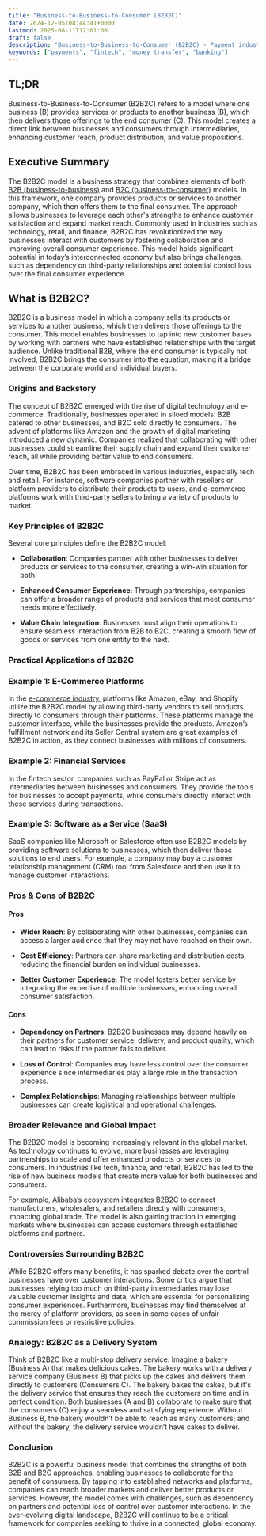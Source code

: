 ```yaml
---
title: "Business-to-Business-to-Consumer (B2B2C)"
date: 2024-12-05T08:44:41+0000
lastmod: 2025-08-11T12:01:00
draft: false
description: "Business-to-Business-to-Consumer (B2B2C) - Payment industry knowledge and insights"
keywords: ["payments", "fintech", "money transfer", "banking"]
---
```


## TL;DR

Business-to-Business-to-Consumer (B2B2C) refers to a model where one business (B) provides services or products to another business (B), which then delivers those offerings to the end consumer (C). This model creates a direct link between businesses and consumers through intermediaries, enhancing customer reach, product distribution, and value propositions.

## Executive Summary

The B2B2C model is a business strategy that combines elements of both [B2B (business-to-business)](https://faisalkhanllc.xyz/resources/payments-wiki/b/business-to-business-b2b/) and [B2C (business-to-consumer)](https://faisalkhanllc.xyz/resources/payments-wiki/b/business-to-consumer-b2c/) models. In this framework, one company provides products or services to another company, which then offers them to the final consumer. The approach allows businesses to leverage each other's strengths to enhance customer satisfaction and expand market reach. Commonly used in industries such as technology, retail, and finance, B2B2C has revolutionized the way businesses interact with customers by fostering collaboration and improving overall consumer experience. This model holds significant potential in today’s interconnected economy but also brings challenges, such as dependency on third-party relationships and potential control loss over the final consumer experience.

## What is B2B2C?

B2B2C is a business model in which a company sells its products or services to another business, which then delivers those offerings to the consumer. This model enables businesses to tap into new customer bases by working with partners who have established relationships with the target audience. Unlike traditional B2B, where the end consumer is typically not involved, B2B2C brings the consumer into the equation, making it a bridge between the corporate world and individual buyers.

### Origins and Backstory

The concept of B2B2C emerged with the rise of digital technology and e-commerce. Traditionally, businesses operated in siloed models: B2B catered to other businesses, and B2C sold directly to consumers. The advent of platforms like Amazon and the growth of digital marketing introduced a new dynamic. Companies realized that collaborating with other businesses could streamline their supply chain and expand their customer reach, all while providing better value to end consumers.

Over time, B2B2C has been embraced in various industries, especially tech and retail. For instance, software companies partner with resellers or platform providers to distribute their products to users, and e-commerce platforms work with third-party sellers to bring a variety of products to market.

### Key Principles of B2B2C

Several core principles define the B2B2C model:

- **Collaboration**: Companies partner with other businesses to deliver products or services to the consumer, creating a win-win situation for both.

- **Enhanced Consumer Experience**: Through partnerships, companies can offer a broader range of products and services that meet consumer needs more effectively.

- **Value Chain Integration**: Businesses must align their operations to ensure seamless interaction from B2B to B2C, creating a smooth flow of goods or services from one entity to the next.

### Practical Applications of B2B2C

### Example 1: E-Commerce Platforms

In the [e-commerce industry](https://faisalkhanllc.xyz/resources/payments-wiki/e/e-commerce/), platforms like Amazon, eBay, and Shopify utilize the B2B2C model by allowing third-party vendors to sell products directly to consumers through their platforms. These platforms manage the customer interface, while the businesses provide the products. Amazon’s fulfillment network and its Seller Central system are great examples of B2B2C in action, as they connect businesses with millions of consumers.

### Example 2: Financial Services

In the fintech sector, companies such as PayPal or Stripe act as intermediaries between businesses and consumers. They provide the tools for businesses to accept payments, while consumers directly interact with these services during transactions.

### Example 3: Software as a Service (SaaS)

SaaS companies like Microsoft or Salesforce often use B2B2C models by providing software solutions to businesses, which then deliver those solutions to end users. For example, a company may buy a customer relationship management (CRM) tool from Salesforce and then use it to manage customer interactions.

### Pros & Cons of B2B2C

#### Pros

- **Wider Reach**: By collaborating with other businesses, companies can access a larger audience that they may not have reached on their own.

- **Cost Efficiency**: Partners can share marketing and distribution costs, reducing the financial burden on individual businesses.

- **Better Customer Experience**: The model fosters better service by integrating the expertise of multiple businesses, enhancing overall consumer satisfaction.

#### Cons

- **Dependency on Partners**: B2B2C businesses may depend heavily on their partners for customer service, delivery, and product quality, which can lead to risks if the partner fails to deliver.

- **Loss of Control**: Companies may have less control over the consumer experience since intermediaries play a large role in the transaction process.

- **Complex Relationships**: Managing relationships between multiple businesses can create logistical and operational challenges.

### Broader Relevance and Global Impact

The B2B2C model is becoming increasingly relevant in the global market. As technology continues to evolve, more businesses are leveraging partnerships to scale and offer enhanced products or services to consumers. In industries like tech, finance, and retail, B2B2C has led to the rise of new business models that create more value for both businesses and consumers.

For example, Alibaba’s ecosystem integrates B2B2C to connect manufacturers, wholesalers, and retailers directly with consumers, impacting global trade. The model is also gaining traction in emerging markets where businesses can access customers through established platforms and partners.

### Controversies Surrounding B2B2C

While B2B2C offers many benefits, it has sparked debate over the control businesses have over customer interactions. Some critics argue that businesses relying too much on third-party intermediaries may lose valuable customer insights and data, which are essential for personalizing consumer experiences. Furthermore, businesses may find themselves at the mercy of platform providers, as seen in some cases of unfair commission fees or restrictive policies.

### Analogy: B2B2C as a Delivery System

Think of B2B2C like a multi-stop delivery service. Imagine a bakery (Business A) that makes delicious cakes. The bakery works with a delivery service company (Business B) that picks up the cakes and delivers them directly to customers (Consumers C). The bakery bakes the cakes, but it's the delivery service that ensures they reach the customers on time and in perfect condition. Both businesses (A and B) collaborate to make sure that the consumers (C) enjoy a seamless and satisfying experience. Without Business B, the bakery wouldn’t be able to reach as many customers; and without the bakery, the delivery service wouldn’t have cakes to deliver.

### Conclusion

B2B2C is a powerful business model that combines the strengths of both B2B and B2C approaches, enabling businesses to collaborate for the benefit of consumers. By tapping into established networks and platforms, companies can reach broader markets and deliver better products or services. However, the model comes with challenges, such as dependency on partners and potential loss of control over customer interactions. In the ever-evolving digital landscape, B2B2C will continue to be a critical framework for companies seeking to thrive in a connected, global economy.
